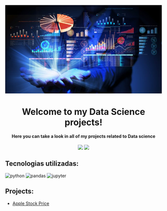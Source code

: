 <div align=center>
  
  <img src = "https://github.com/Matheus-gs/Data-Science/blob/matheus-gs/Big-data-image.jpg?raw=true"/>
  
  <h1> Welcome to my Data Science projects!</h1>
  <h4> Here you can take a look in all of my projects related to Data science</h4>
  
</div>

<div align=center>
  <img src = "https://img.shields.io/badge/-Linkedin-0a66c2?style=flat-square&logo=Linkedin&logoColor=white&link=https://www.linkedin.com/in/matheusgss/"> 
  <img src = "https://img.shields.io/badge/-GitHub-2a2a2a?style=flat-square&logo=Github&logoColor=white&link=https://www.github.com/users/matheus-gs/"/>
</div>

<h2>Tecnologias utilizadas: </h2>
 <img src="https://img.shields.io/badge/-Python-black?style=flat-square&logo=Python" alt="python"/>
 <img src="https://img.shields.io/badge/-Pandas-black?style=flat-square&logo=Pandas" alt ="pandas"/>
 <img src="https://img.shields.io/badge/-Jupyter-black?style=flat-square&logo=Jupyter" alt="jupyter"/>

<h2>Projects: </h2>
<ul>
  <li>
    <a href="https://github.com/matheus-gs/Apple-stock-price"target = "blank">Apple Stock Price</a>
  </li>
</ul>
